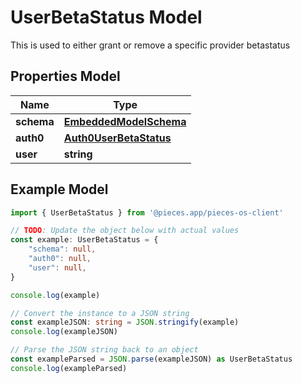 
# UserBetaStatus Model

This is used to either grant or remove a specific provider betastatus

## Properties Model

Name | Type
------------ | -------------
**schema** | [**EmbeddedModelSchema**](EmbeddedModelSchema)
**auth0** | [**Auth0UserBetaStatus**](Auth0UserBetaStatus)
**user** | **string**

## Example Model

```typescript
import { UserBetaStatus } from '@pieces.app/pieces-os-client'

// TODO: Update the object below with actual values
const example: UserBetaStatus = {
    "schema": null,
    "auth0": null,
    "user": null,
}

console.log(example)

// Convert the instance to a JSON string
const exampleJSON: string = JSON.stringify(example)
console.log(exampleJSON)

// Parse the JSON string back to an object
const exampleParsed = JSON.parse(exampleJSON) as UserBetaStatus
console.log(exampleParsed)
```


